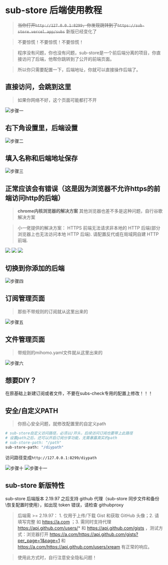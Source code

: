 # sub-store 后端使用教程

> ~~当你打开`http://127.0.0.1:8299`，你发现跳转到了`https://sub-store.vercel.app/subs`~~ 新版已经变化了

> 不要惊慌！不要惊慌！不要惊慌！

> 程序没有问题，你也没有问题，sub-store是一个前后端分离的项目，你直接访问了后端，他帮你跳转到了公开的前端页面。

> 所以你只需要配置一下，后端地址，你就可以直接操作后端了。
## 直接访问，会跳到这里
> 如果你网络不好，这个页面可能都打不开

![步骤一](./images/sub-store1.png)

## 右下角设置里，后端设置
![步骤二](./images/sub-store2.png)

## 填入名称和后端地址保存
![步骤三](./images/sub-store3.png)

## 正常应该会有错误（这是因为浏览器不允许https的前端访问http的后端）

> **chrome内核浏览器的解决方案** 其他浏览器也差不多是这种问题，自行谷歌解决方案

> 小一佬提供的解决方案： HTTPS 前端无法请求非本地的 HTTP 后端(部分浏览器上也无法访问本地 HTTP 后端). 请配置反代或在局域网自建 HTTP 前端.

![](./images/sub-store7.png)
![](./images/sub-store8.png)
![](./images/sub-store9.png)
## 切换到你添加的后端
![步骤四](./images/sub-store4.png)

## 订阅管理页面
> 那些不带规则的订阅就从这里出来的

![步骤五](./images/sub-store5.png)

## 文件管理页面
> 带规则的mihomo.yaml文件就从这里出来的

![步骤六](./images/sub-store6.png)

## 想要DIY？

在原基础上新建订阅或者文件，不要在subs-check专用的配置上修改！！！

## 安全/自定义PATH
> 你担心安全问题，就修改配置里的自定义path
```bash
# sub-store自定义访问路径，必须以/开头，后续访问订阅也要带上此路径
# 设置path之后，还可以开启订阅分享功能，无需暴露真实的path
# sub-store-path: "/path"
sub-store-path: "/diypath"
```
访问路径变成`http://127.0.0.1:8299/diypath`

![步骤十](./images/sub-store10.png)
![步骤十一](./images/sub-store11.png)

## sub-store 新版特性
sub-store 后端版本 2.19.97 之后支持 github 代理（sub-store 同步文件和备份\恢复配置时使用），如出现 token 错误，请检查 githubproxy

> 后端需 >= 2.19.97： 1. 仅用于上传/下载 Gist 和获取 GitHub 头像；2. 请填写完整 如 https://a.com ；3. 需同时支持代理 https://api.github.com/users/* 和 https://api.github.com/gists ，测试方式：浏览器打开 https://a.com/https://api.github.com/gists?per_page=1&page=1 和 https://a.com/https://api.github.com/users/xream 有正常的响应。 

> 使用此方式时，自行注意安全隐私问题！